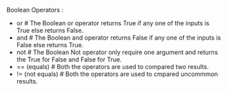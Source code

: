 Boolean Operators :

* or                # The Boolean or operator returns True if any one of the inputs is True else returns False.
* and               # The Boolean and operator returns False if any one of the inputs is False else returns True.
* not               # The Boolean Not operator only require one argument and returns the True for False and False for True.
* == (equals)       # Both the operators are used to compared two results. 
* != (not equals)   # Both the operators are used to cmpared uncommmon results.
